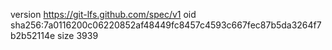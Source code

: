 version https://git-lfs.github.com/spec/v1
oid sha256:7a0116200c06220852af48449fc8457c4593c667fec87b5da3264f7b2b52114e
size 3939
